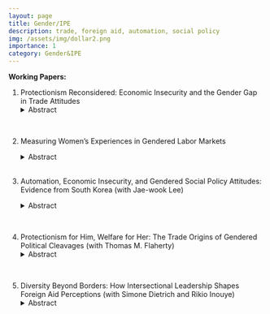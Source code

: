 ```yaml
---
layout: page
title: Gender/IPE
description: trade, foreign aid, automation, social policy
img: /assets/img/dollar2.png
importance: 1
category: Gender&IPE
---
```


**Working Papers:**

1. Protectionism Reconsidered: Economic Insecurity and the Gender Gap in Trade Attitudes
   <details><summary>Abstract</summary>
   <p>While previous research has revealed a gender gap in trade attitudes and the rise of populism and economic protectionism, it has paid less attention to why women continue to support protectionism despite their lack of populist attitudes. The gender gap in trade attitudes has not closed despite the rise of populism, which has taken place particularly among men. Why are women consistently more protectionist than men, and when does men's populism turn into protectionism? I examine the causal process of preference formation across genders using a decomposition analysis, a survey experiment, and structural topic models. I argue that economic insecurity leads both women and men to form protectionist attitudes. My findings suggest that, for women, persistent gender discrimination leads to the perception of negative trade effects on their gender group, fostering protectionism. For men, stochastic trade shocks activate populism, which transforms into protectionism when they perceive adverse trade effects on their country.</p>
   </details>
  <br>
  
2. Measuring Women’s Experiences in Gendered Labor Markets
   <details><summary>Abstract</summary>
   <p>This paper examines whether gender policy indicators (GPIs) accurately reflect women's economic rights in practice. Despite international and state-level efforts, it remains unclear if these legal advancements have improved women's real-world labor market experiences. Existing GPIs often overlook country-specific contexts and latent heterogeneity, leading to an incomplete understanding of gender inequality. To address this gap, I use item response theory (IRT) and Women, Business, and Law (WBL) data to create the Latent Gender Equality (LGE) Index, a time-series cross-sectional measure of gender equality in 187 countries from 1991 to 2017.</p>
   </details>
   <br>
   
3. Automation, Economic Insecurity, and Gendered Social Policy Attitudes: Evidence from South Korea (with Jae-wook Lee)
   <details><summary>Abstract</summary>
   <p>Recent advances in automation have raised concerns about job insecurity, potentially increasing support for social policies. While existing research links policy preferences to individuals’ economic vulnerability, the role of identity—particularly gender—remains underexplored. We argue that automation-driven layoffs do not universally increase support for social protection; rather, their effects are shaped by gender norms. Using a survey experiment in South Korea, we show that automation-driven job loss increases support for an ex-ante protective measure (e.g., Automation Tax) only when male workers are affected. This selective protection reflects the male-breadwinner model, which views male labor as more essential to household income and male job loss as more socially disruptive. The disparity in social policy preferences by laid-off's gender profile is pronounced among individuals who hold sexist attitudes. Our findings reveal how gendered beliefs about labor value shape social protection preferences, highlighting identity-based biases in responses to economic change.</p>
   </details>

<br>

4. Protectionism for Him, Welfare for Her: The Trade Origins of Gendered Political Cleavages (with Thomas M. Flaherty) 
   <details><summary>Abstract</summary>
   <p></p>
   </details>
<br>

5. Diversity Beyond Borders: How Intersectional Leadership Shapes Foreign Aid Perceptions (with Simone Dietrich and Rikio Inouye) 
   <details><summary>Abstract</summary>
   <p></p>
   </details> 



